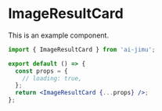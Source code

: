 # ImageResultCard

This is an example component.

```jsx
import { ImageResultCard } from 'ai-jimu';

export default () => {
  const props = {
    // loading: true,
  };
  return <ImageResultCard {...props} />;
};
```

